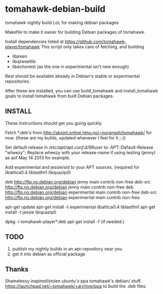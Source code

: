 tomahawk-debian-build
=====================

tomahawk nightly build LoL for making debian packages

Makefile to make it easier for building Debian packages of tomahawk.

Install dependencies listed at https://github.com/tomahawk-player/tomahawk
This script only takes care of fetching, and building

* libjreen
* libqtweetlib
* libechonest (as the one in experimental isn't new enough)

Rest should be available already in Debian's stable or experimental repositories. 

After these are installed, you can use build_tomahawk and install_tomahawk
goals to install tomahawk from built Debian packages.

## INSTALL ##

These instructions should get you going quickly. 

Fetch \*.deb's from http://absint.online.ntnu.no/~norangsh/tomahawk/ for now.
(these are my builds, updated whenever I feel for it ;-))

Set default release in */etc/apt/apt.conf.d/99user* to: APT::Default-Release "wheezy"; 
Replace wheezy with your release-name if using testing (jenny) as aof May 14 2013 for example.

Add experimental and jessie/sid to your APT sources. (required for libattica0.4 liblastfm1 libquazip0)

 deb http://ftp.no.debian.org/debian jenny main contrib non-free
 deb-src http://ftp.no.debian.org/debian jenny main contrib non-free
 deb http://ftp.no.debian.org/debian experimental main contrib non-free
 deb-src http://ftp.no.debian.org/debian experimental main contrib non-free

apt-get update
apt-get install -t experimental libattica0.4 liblastfm1
apt-get install -t jessie libquazip0

dpkg -i tomahawk-player\*.deb
apt-get install -f  (if needed.)


## TODO ##

1. publish my nightly builds in an apt-repository near you
2. get it into debian as official package

## Thanks ##

Shamelessy inspired/stolen ubuntu's ppa tomahawk's debian/ stuff. 
https://launchpad.net/~tomahawk/+archive/ppa to build the .deb files.
